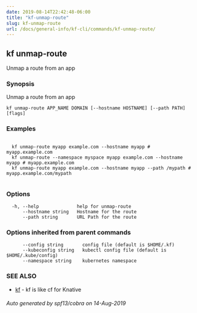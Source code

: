 ```yaml
---
date: 2019-08-14T22:42:48-06:00
title: "kf-unmap-route"
slug: kf-unmap-route
url: /docs/general-info/kf-cli/commands/kf-unmap-route/
---
```

## kf unmap-route

Unmap a route from an app

### Synopsis

Unmap a route from an app

```
kf unmap-route APP_NAME DOMAIN [--hostname HOSTNAME] [--path PATH] [flags]
```

### Examples

```

  kf unmap-route myapp example.com --hostname myapp # myapp.example.com
  kf unmap-route --namespace myspace myapp example.com --hostname myapp # myapp.example.com
  kf unmap-route myapp example.com --hostname myapp --path /mypath # myapp.example.com/mypath
  
```

### Options

```
  -h, --help              help for unmap-route
      --hostname string   Hostname for the route
      --path string       URL Path for the route
```

### Options inherited from parent commands

```
      --config string       config file (default is $HOME/.kf)
      --kubeconfig string   kubectl config file (default is $HOME/.kube/config)
      --namespace string    kubernetes namespace
```

### SEE ALSO

* [kf](/docs/general-info/kf-cli/commands/kf/)	 - kf is like cf for Knative

###### Auto generated by spf13/cobra on 14-Aug-2019
